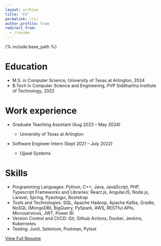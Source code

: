 ```yaml
---
layout: archive
title: "CV"
permalink: /cv/
author_profile: true
redirect_from:
  - /resume
---
```


{% include base_path %}

Education
======
* M.S. in Computer Science, University of Texas at Arlington, 2024
* B.Tech in Computer Science and Engineering, PVP Siddhartha Institute of Technology, 2022

Work experience
======
* Graduate Teaching Assistant                                           (Aug 2023 – May 2024)
  * University of Texas at Arlington

* Software Engineer Intern                                              (Sept 2021 – July 2022)
  * Ujjwal Systems

  
Skills
======
* Programming Languages: Python, C++, Java, JavaScript, PHP, Typescript Frameworks and Libraries: React.js, AngularJS, Node.js, Laravel, Spring, Pyautogui, Bootstrap
* Tools and Technologies: SQL, Apache Hadoop, Apache Kafka, Gradle, NoSQL (MongoDB), BigQuery, PySpark, AWS, RESTful APIs, Microservices, JWT, Power BI 
* Version Control and CI/CD: Git, Github Actions, Docker, Jenkins, Kubernetes 
* Testing: Junit, Selenium, Postman, Pytest

[View Full Resume](../files/Kolli_Resume.pdf)
